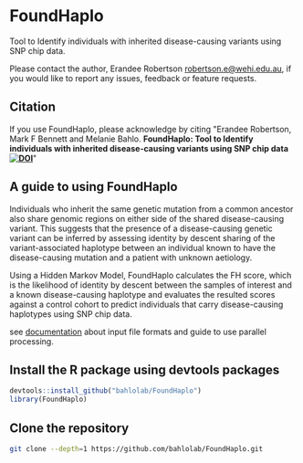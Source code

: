 # FoundHaplo

Tool to Identify individuals with inherited disease-causing variants using SNP chip data.

Please contact the author, Erandee Robertson robertson.e@wehi.edu.au, if you would like to report any issues, feedback or feature requests.

## Citation
If you use FoundHaplo, please acknowledge by citing "Erandee Robertson, Mark F Bennett and Melanie Bahlo. **FoundHaplo: Tool to Identify individuals with inherited disease-causing variants using SNP chip data [![DOI](https://zenodo.org/badge/542031544.svg)](https://zenodo.org/badge/latestdoi/542031544)**"

## A guide to using FoundHaplo

Individuals who inherit the same genetic mutation from a common ancestor also share genomic regions on either side of the shared disease-causing variant. This suggests that the presence of a disease-causing genetic variant can be inferred by assessing identity by descent sharing of the variant-associated haplotype between an individual known to have the disease-causing mutation and a patient with unknown aetiology. 

Using a Hidden Markov Model, FoundHaplo calculates the FH score, which is the likelihood of identity by descent between the samples of interest and a known disease-causing haplotype and evaluates the resulted scores against a control cohort to predict individuals that carry disease-causing haplotypes using SNP chip data. 

see [documentation](https://github.com/bahlolab/FoundHaplo/blob/main/Documentation/Guide%20to%20run%20FoundHaplo.md) about input file formats and guide to use parallel processing.


## Install the R package using devtools packages

```R
devtools::install_github("bahlolab/FoundHaplo")
library(FoundHaplo)
```

## Clone the repository
```bash
git clone --depth=1 https://github.com/bahlolab/FoundHaplo.git
```
